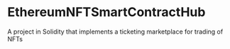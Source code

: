 # EthereumNFTSmartContractHub
A project in Solidity that implements a ticketing marketplace for trading of NFTs
